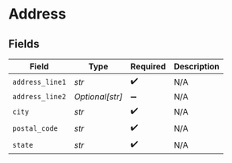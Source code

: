 # Address


## Fields

| Field              | Type               | Required           | Description        |
| ------------------ | ------------------ | ------------------ | ------------------ |
| `address_line1`    | *str*              | :heavy_check_mark: | N/A                |
| `address_line2`    | *Optional[str]*    | :heavy_minus_sign: | N/A                |
| `city`             | *str*              | :heavy_check_mark: | N/A                |
| `postal_code`      | *str*              | :heavy_check_mark: | N/A                |
| `state`            | *str*              | :heavy_check_mark: | N/A                |
